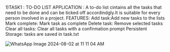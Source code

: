 1)TASK1 : TO-DO LIST APPLICATION :                                                                                                                              A to-do list cintains all the tasks that need to be done and can be ticked off accordindgly.It is suitable for every 
                     person involved in a project.
FEATURES:
   Add task:Add new tasks to the lists
   Mark complete: Mark task as complete
   Delete task: Remove selected tasks
   Clear all tasks: Clear all tasks with a confirmation prompt
   Persistent Storage: tasks are saved in task.txt

![WhatsApp Image 2024-08-02 at 11 11 04 AM](https://github.com/user-attachments/assets/eaa603ed-0456-4fe5-ae39-f712a4d912f5)
